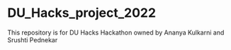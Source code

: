 # DU_Hacks_project_2022
This repository is for DU Hacks Hackathon owned by Ananya Kulkarni and Srushti Pednekar 
